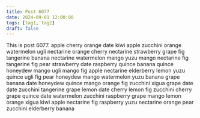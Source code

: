 ```yaml
---
title: Post 6077
date: 2024-09-01 12:00:00
tags: [tag1, tag2]
draft: false
---
```

This is post 6077.
apple
cherry
orange
date
kiwi
apple
zucchini
orange
watermelon
ugli
nectarine
orange
cherry
nectarine
strawberry
grape
fig
tangerine
banana
nectarine
watermelon
mango
yuzu
mango
nectarine
fig
tangerine
fig
pear
strawberry
date
raspberry
quince
banana
quince
honeydew
mango
ugli
mango
fig
apple
nectarine
elderberry
lemon
yuzu
quince
ugli
fig
pear
honeydew
mango
watermelon
yuzu
banana
grape
banana
date
honeydew
quince
mango
orange
fig
zucchini
xigua
grape
date
date
zucchini
tangerine
grape
lemon
date
cherry
lemon
fig
zucchini
cherry
grape
quince
date
watermelon
zucchini
raspberry
grape
mango
lemon
orange
xigua
kiwi
apple
nectarine
fig
raspberry
yuzu
nectarine
orange
pear
zucchini
elderberry
banana
